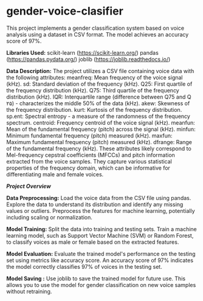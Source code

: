 # gender-voice-clasifier
This project implements a gender classification system based on voice analysis using a dataset in CSV format. The model achieves an accuracy score of 97%.

**Libraries Used:**
scikit-learn (https://scikit-learn.org/)
pandas (https://pandas.pydata.org/)
joblib (https://joblib.readthedocs.io/)

**Data Description:**
The project utilizes a CSV file containing voice data with the following attributes:
meanfreq: Mean frequency of the voice signal (kHz).
sd: Standard deviation of the frequency (kHz).
Q25: First quartile of the frequency distribution (kHz).
Q75: Third quartile of the frequency distribution (kHz).
IQR: Interquartile range (difference between Q75 and Q ۲۵) - characterizes the middle 50% of the data (kHz).
akew: Skewness of the frequency distribution.
kurt: Kurtosis of the frequency distribution.
sp.ent: Spectral entropy - a measure of the randomness of the frequency spectrum.
centroid: Frequency centroid of the voice signal (kHz).
meanfun: Mean of the fundamental frequency (pitch) across the signal (kHz).
minfun: Minimum fundamental frequency (pitch) measured (kHz).
maxfun: Maximum fundamental frequency (pitch) measured (kHz).
dfrange: Range of the fundamental frequency (kHz).
These attributes likely correspond to Mel-frequency cepstral coefficients (MFCCs) and pitch information extracted from the voice samples. They capture various statistical properties of the frequency domain, which can be informative for differentiating male and female voices.

_**Project Overview**_

**Data Preprocessing:**
Load the voice data from the CSV file using pandas.
Explore the data to understand its distribution and identify any missing values or outliers.
Preprocess the features for machine learning, potentially including scaling or normalization.

**Model Training:**
Split the data into training and testing sets.
Train a machine learning model, such as Support Vector Machine (SVM) or Random Forest, to classify voices as male or female based on the extracted features.

**Model Evaluation:**
Evaluate the trained model's performance on the testing set using metrics like accuracy score.
An accuracy score of 97% indicates the model correctly classifies 97% of voices in the testing set.

**Model Saving :**
Use joblib to save the trained model for future use.
This allows you to use the model for gender classification on new voice samples without retraining.
